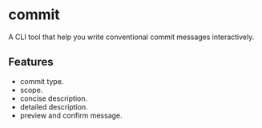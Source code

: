 # commit
A CLI tool that help you write conventional commit messages interactively.

## Features
- commit type.
- scope.
- concise description.
- detailed description.
- preview and confirm message.
